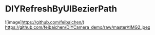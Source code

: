 # DIYRefreshByUIBezierPath
 ![image]https://github.com/feibaichen/)
 https://github.com/feibaichen/DIYCamera_demo/raw/master/tIMG2.jpeg
